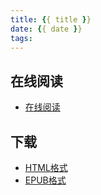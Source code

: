 ```yaml
---
title: {{ title }}
date: {{ date }}
tags:
---
```


## 在线阅读 ##

+ [在线阅读](http://bookname.readthedocs.io/en/latest/)

## 下载 ##

+ [HTML格式](http://readthedocs.org/projects/bookname/downloads/htmlzip/latest/)
+ [EPUB格式](http://readthedocs.org/projects/bookname/downloads/epub/latest/)
